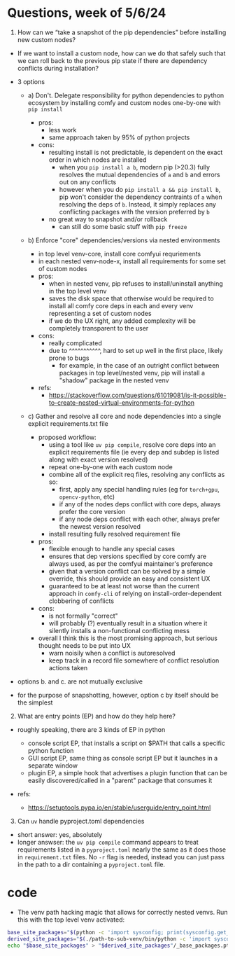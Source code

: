 # Questions, week of 5/6/24

1. How can we “take a snapshot of the pip dependencies” before installing new custom nodes?
  - If we want to install a custom node, how can we do that safely such that we can roll back to the previous pip state if there are dependency conflicts during installation?

- 3 options
  - a) Don't. Delegate responsibility for python dependencies to python ecosystem by installing comfy and custom nodes one-by-one with `pip install`
    - pros:
      - less work
      - same approach taken by 95% of python projects
    - cons:
      - resulting install is not predictable, is dependent on the exact order in which nodes are installed
        - when you `pip install a b`, modern pip (>20.3) fully resolves the mutual dependencies of `a` and `b` and errors out on any conflicts
        - however when you do `pip install a && pip install b`, pip won't consider the dependency contraints of `a` when resolving the deps of `b`. Instead, it simply replaces any conflicting packages with the version preferred by `b`
      - no great way to snapshot and/or rollback
        - can still do some basic stuff with `pip freeze`

  - b) Enforce "core" dependencies/versions via nested environments
    - in top level venv-core, install core comfyui requriements
    - in each nested venv-node-x, install all requirements for some set of custom nodes
    - pros:
      - when in nested venv, pip refuses to install/uninstall anything in the top level venv
      - saves the disk space that otherwise would be required to install all comfy core deps in each and every venv representing a set of custom nodes
      - if we do the UX right, any added complexity will be completely transparent to the user
    - cons:
      - really complicated
      - due to ^^^^^^^^^^^, hard to set up well in the first place, likely prone to bugs
        - for example, in the case of an outright conflict between packages in top level/nested venv, pip will install a "shadow" package in the nested venv
    - refs:
      - https://stackoverflow.com/questions/61019081/is-it-possible-to-create-nested-virtual-environments-for-python
      
  - c) Gather and resolve all core and node dependencies into a single explicit requirements.txt file
    - proposed workflow:
      - using a tool like `uv pip compile`, resolve core deps into an explicit requirements file (ie every dep and subdep is listed along with exact version resolved)
      - repeat one-by-one with each custom node
      - combine all of the explicit req files, resolving any conflicts as so:
        - first, apply any special handling rules (eg for `torch+gpu`, `opencv-python`, etc)
        - if any of the nodes deps conflict with core deps, always prefer the core version
        - if any node deps conflict with each other, always prefer the newest version resolved
      - install resulting fully resolved requirement file
    - pros:
      - flexible enough to handle any special cases
      - ensures that dep versions specified by core comfy are always used, as per the comfyui maintainer's preference
      - given that a version conflict can be solved by a simple override, this should provide an easy and consistent UX
      - guaranteed to be at least not worse than the current approach in `comfy-cli` of relying on install-order-dependent clobbering of conflicts
    - cons:
      - is not formally "correct"
      - will probably (?) eventually result in a situation where it silently installs a non-functional conflicting mess
    - overall I think this is the most promising approach, but serious thought needs to be put into UX
      - warn noisily when a conflict is autoresolved
      - keep track in a record file somewhere of conflict resolution actions taken

- options b. and c. are not mutually exclusive
- for the purpose of snapshotting, however, option c by itself should be the simplest

2. What are entry points (EP) and how do they help here?

- roughly speaking, there are 3 kinds of EP in python
  - console script EP, that installs a script on $PATH that calls a specific python function
  - GUI script EP, same thing as console script EP but it launches in a separate window
  - plugin EP, a simple hook that advertises a plugin function that can be easily discovered/called in a "parent" package that consumes it

- refs:
  - https://setuptools.pypa.io/en/stable/userguide/entry_point.html
 
3. Can `uv` handle pyproject.toml dependencies

- short answer: yes, absolutely
- longer answser: the `uv pip compile` command appears to treat requirements listed in a `pyproject.toml` nearly the same as it does those in `requirement.txt` files. No `-r` flag is needed, instead you can just pass in the path to a dir containing a `pyproject.toml` file.


# code

- The venv path hacking magic that allows for correctly nested venvs. Run this with the top level venv activated:

```bash
base_site_packages="$(python -c 'import sysconfig; print(sysconfig.get_paths()["purelib"])')"
derived_site_packages="$(./path-to-sub-venv/bin/python -c 'import sysconfig; print(sysconfig.get_paths()["purelib"])')"
echo "$base_site_packages" > "$derived_site_packages"/_base_packages.pth
```
